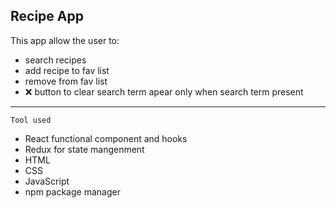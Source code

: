 ## Recipe App
This app allow the user to:
- search recipes
- add recipe to fav list
- remove from fav list
- ❌ button to clear search term apear only when search term present
---
``Tool used``
- React functional component and hooks
- Redux for state mangenment
- HTML
- CSS
- JavaScript
- npm package manager